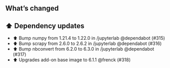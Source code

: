 ## What’s changed

## ⬆️ Dependency updates

- ⬆️ Bump numpy from 1.21.4 to 1.22.0 in /jupyterlab @dependabot (#315)
- ⬆️ Bump scrapy from 2.6.0 to 2.6.2 in /jupyterlab @dependabot (#316)
- ⬆️ Bump nbconvert from 6.2.0 to 6.3.0 in /jupyterlab @dependabot (#317)
- ⬆️ Upgrades add-on base image to 6.1.1 @frenck (#318)
